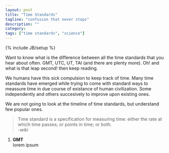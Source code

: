 ```yaml
---
layout: post
title: "Time Standards"
tagline: "confusion that never stops"
description: ""
category: 
tags: ["time standards", "science"]
---
```

{% include JB/setup %}

Want to know what is the difference between all the time standards that you hear about often. GMT, UTC, UT, TAI (and there are plenty more). Oh! and what is that leap second! then keep reading.

We humans have this sick compulsion to keep track of time. Many time standards have emerged while trying to come with standard ways to meassure time in due course of existance of human civilization. Some independently and others succesively to improve upon existing ones.

We are not going to look at the timeline of time standards, but understand few popular ones.

> Time standard is a specification for measuring time: either the rate at which time passes; or points in time; or both.  
> *-wiki*

1. **GMT**  
    lorem ipsum 
